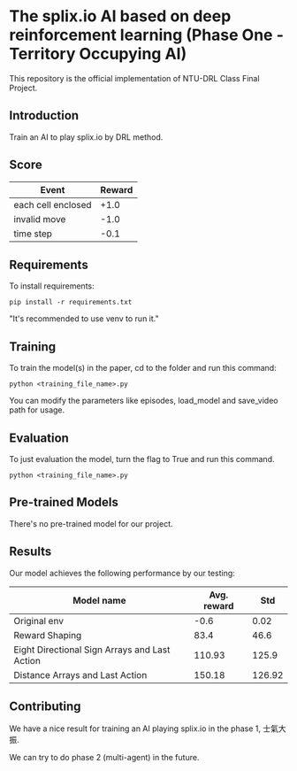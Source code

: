 # The splix.io AI based on deep reinforcement learning (Phase One - Territory Occupying AI)

This repository is the official implementation of NTU-DRL Class Final Project.

## Introduction

Train an AI to play splix.io by DRL method.

## Score

|  Event       |   Reward            | 
| ------------------ |---------------- | 
| each cell enclosed   |   +1.0     | 
| invalid move | -1.0 | 
|  time step | -0.1 | 



## Requirements

To install requirements:

```setup
pip install -r requirements.txt
```

"It's recommended to use venv to run it."



## Training

To train the model(s) in the paper, cd to the folder and run this command:

```train
python <training_file_name>.py 
```

You can modify the parameters like episodes, load_model and save_video path for usage.

## Evaluation

To just evaluation the model, turn the flag to True and run this command. 

```eval
python <training_file_name>.py 
```



## Pre-trained Models

There's no pre-trained model for our project.



## Results

Our model achieves the following performance by our testing:

| Model name         | Avg. reward  | Std |
| ------------------ |---------------- | -------------- |
| Original env   |   -0.6     |  0.02           |
| Reward Shaping | 83.4 | 46.6 |
| Eight Directional Sign Arrays and Last Action | 110.93 | 125.9 |
| Distance Arrays and Last Action | 150.18 |  126.92 |



## Contributing

We have a nice result for training an AI playing splix.io in the phase 1, 士氣大振.

We can try to do phase 2 (multi-agent) in the future.
